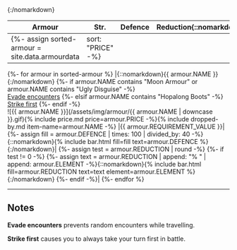 |Armour|Str.|Defence|Reduction{::nomarkdown}<colgroup><col><col style="width: 32px;"><col style="width: 28%;"><col style="width: 28%;"></colgroup>{:/nomarkdown}|
|-|-|-|-|
{%- assign sorted-armour = site.data.armourdata | sort: "PRICE" -%}
{%- for armour in sorted-armour %}
  |{::nomarkdown}<span class="record-name">{{ armour.NAME }}</span>{:/nomarkdown}
  {%- if armour.NAME contains "Moon Armour" or armour.NAME contains "Ugly Disguise" -%}
    <br /><span class="bar-descriptor"><a href="#legend">Evade encounters</a></span>
  {%- elsif armour.NAME contains "Hopalong Boots" -%}
    <br /><span class="bar-descriptor"><a href="#legend">Strike first</a></span>
  {%- endif -%}
  <br />![{{ armour.NAME }}](/assets/img/armour/{{ armour.NAME | downcase }}.gif){% include price.md price=armour.PRICE -%}{% include dropped-by.md item-name=armour.NAME -%}
  |{{ armour.REQUIREMENT_VALUE }}|
  {%- assign fill = armour.DEFENCE | times: 100 | divided_by: 40 -%}{::nomarkdown}{% include bar.html fill=fill text=armour.DEFENCE %}{:/nomarkdown}|
  {%- assign test = armour.REDUCTION | round -%}
  {%- if test != 0 -%}
    {%- assign text = armour.REDUCTION | append: "% " | append: armour.ELEMENT -%}{::nomarkdown}{% include bar.html fill=armour.REDUCTION text=text element=armour.ELEMENT %}{:/nomarkdown}
  {%- endif -%}|
{%- endfor %}

<div id="legend"><hr /></div>

## Notes

**Evade encounters** prevents random encounters while travelling.

**Strike first** causes you to always take your turn first in battle.

